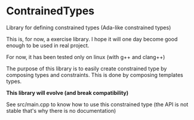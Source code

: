 # ContrainedTypes
Library for defining constrained types (Ada-like constrained types)

This is, for now, a exercise library. I hope it will one day become good enough to be used in real project.

For now, it has been tested only on linux (with g++ and clang++)

The purpose of this library is to easily create constrained type by composing
types and constraints.
This is done by composing templates types.

__This library will evolve (and break compatibility)__

See src/main.cpp to know how to use this constrained type (the API is not stable that's why there is no documentation)
